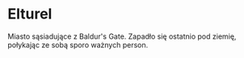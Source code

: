 # Elturel
Miasto sąsiadujące z Baldur's Gate. Zapadło się ostatnio pod ziemię, połykając ze sobą sporo ważnych person.